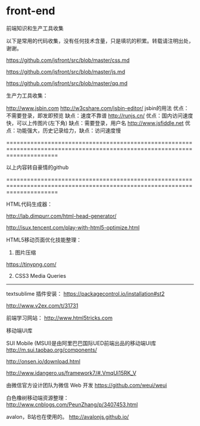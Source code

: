 # front-end
前端知识和生产工具收集



以下是常用的代码收集，没有任何技术含量，只是填坑的积累。转载请注明出处，谢谢。


https://github.com/jsfront/src/blob/master/css.md    

https://github.com/jsfront/src/blob/master/js.md

https://github.com/jsfront/src/blob/master/qq.md



生产力工具收集：



http://www.jsbin.com http://w3cshare.com/jsbin-editor/ jsbin的用法 优点：不需要登录，即发即预览 缺点：速度不靠谱
http://runjs.cn/ 优点：国内访问速度快，可以上传图片(左下角) 缺点：需要登录，用户名
http://www.jsfiddle.net 优点：功能强大，历史记录给力，缺点：访问速度慢

===========================================================================================================================

以上内容转自豪情的github

===========================================================================================================================

HTML代码生成器：

http://lab.dimpurr.com/html-head-generator/


http://isux.tencent.com/play-with-html5-optimize.html






HTML5移动页面优化技能整理：

1. 图片压缩

https://tinypng.com/

2. CSS3 Media Queries



------------------------------------------------------------------

textsublime 插件安装：
https://packagecontrol.io/installation#st2

http://www.v2ex.com/t/31731

前端学习网站：
http://www.html5tricks.com

移动端UI库

SUI Mobile (MSUI)是由阿里巴巴国际UED前端出品的移动端UI库 http://m.sui.taobao.org/components/

http://onsen.io/download.html

http://www.idangero.us/framework7/#.VmqUi15RK_V

由微信官方设计团队为微信 Web 开发 https://github.com/weui/weui


白色橡树移动端资源整理：
http://www.cnblogs.com/PeunZhang/p/3407453.html

avalon，B站也在使用的。
http://avalonjs.github.io/

